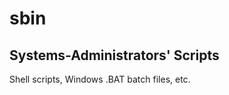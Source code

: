 
sbin
====

Systems-Administrators' Scripts
-------------------------------

Shell scripts, Windows .BAT batch files, etc.
